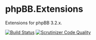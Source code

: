 # phpBB.Extensions
Extensions for phpBB 3.2.x.

[![Build Status](https://travis-ci.org/VinaBB/phpBB.Extensions.svg?branch=master)](https://travis-ci.org/VinaBB/phpBB.Extensions)
[![Scrutinizer Code Quality](https://scrutinizer-ci.com/g/VinaBB/phpBB.Extensions/badges/quality-score.png?b=master)](https://scrutinizer-ci.com/g/VinaBB/phpBB.Extensions/?branch=master)
